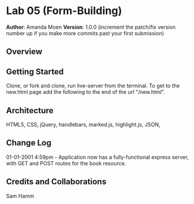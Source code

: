 # Lab 05 (Form-Building)

**Author**: Amanda Moen
**Version**: 1.0.0 (increment the patch/fix version number up if you make more commits past your first submission)

## Overview
<!-- Provide a high level overview of what this application is and why you are building it, beyond the fact that it's an assignment for a Code Fellows 301 class. (i.e. What's your problem domain?) -->

## Getting Started
Clone, or fork and clone, run live-server from the terminal.  To get to the new.html page add the following to the end of the url "/new.html".

## Architecture
HTML5, CSS, jQuery, handlebars, marked.js, highlight.js, JSON, 

## Change Log

01-01-2001 4:59pm - Application now has a fully-functional express server, with GET and POST routes for the book resource.

## Credits and Collaborations
Sam Hamm